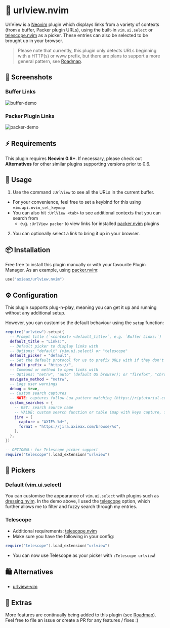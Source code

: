 # 🔎 urlview.nvim

UrlView is a [Neovim](https://neovim.io) plugin which displays links from a variety of contexts (from a buffer, Packer plugin URLs), using the built-in `vim.ui.select` or [telescope.nvim](https://github.com/nvim-telescope/telescope.nvim) as a picker. These entries can also be selected to be brought up in your browser.

> Please note that currently, this plugin only detects URLs beginning with a HTTP(s) or www prefix, but there are plans to support a more general pattern, see [Roadmap](https://github.com/axieax/urlview.nvim/issues/3).

## 📸 Screenshots

### Buffer Links

![buffer-demo](https://user-images.githubusercontent.com/62098008/161416630-13cc04e4-8564-4129-9751-6805a1e86114.png)

### Packer Plugin Links

![packer-demo](https://user-images.githubusercontent.com/62098008/161416712-0965ab25-e4de-458a-8a67-45cd7269fd50.png)

## ⚡ Requirements

This plugin requires **Neovim 0.6+**. If necessary, please check out **Alternatives** for other similar plugins supporting versions prior to 0.6.

## 🚀 Usage

1. Use the command `:UrlView` to see all the URLs in the current buffer.

- For your convenience, feel free to set a keybind for this using `vim.api.nvim_set_keymap`
- You can also hit `:UrlView <tab>` to see additional contexts that you can search from
  - e.g. `:UrlView packer` to view links for installed [packer.nvim](https://github.com/wbthomason/packer.nvim) plugins

2. You can optionally select a link to bring it up in your browser.

## 📦 Installation

Free free to install this plugin manually or with your favourite Plugin Manager. As an example, using [packer.nvim](https://github.com/wbthomason/packer.nvim):

```lua
use("axieax/urlview.nvim")
```

## ⚙️ Configuration

This plugin supports plug-n-play, meaning you can get it up and running without any additional setup.

However, you can customise the default behaviour using the `setup` function:

```lua
require("urlview").setup({
  -- Prompt title (`<context> <default_title>`, e.g. `Buffer Links:`)
  default_title = "Links:",
  -- Default picker to display links with
  -- Options: "default" (vim.ui.select) or "telescope"
  default_picker = "default",
  -- Set the default protocol for us to prefix URLs with if they don't start with http/https
  default_prefix = "https://",
  -- Command or method to open links with
  -- Options: "netrw", "auto" (default OS browser); or "firefox", "chromium" etc.
  navigate_method = "netrw",
  -- Logs user warnings
  debug = true,
  -- Custom search captures
  -- NOTE: captures follow Lua pattern matching (https://riptutorial.com/lua/example/20315/lua-pattern-matching)
  custom_searches = {
    -- KEY: search source name
    -- VALUE: custom search function or table (map with keys capture, format)
    jira = {
      capture = "AXIE%-%d+",
      format = "https://jira.axieax.com/browse/%s",
    },
  },
})

-- OPTIONAL: for Telescope picker support
require("telescope").load_extension("urlview")
```

## 🎨 Pickers

### Default (vim.ui.select)

You can customise the appearance of `vim.ui.select` with plugins such as [dressing.nvim](https://github.com/stevearc/dressing.nvim). In the demo above, I used the [telescope](https://github.com/nvim-telescope/telescope.nvim) option, which further allows me to filter and fuzzy search through my entries.

### Telescope

- Additional requirements: [telescope.nvim](https://github.com/nvim-telescope/telescope.nvim)
- Make sure you have the following in your config:

```lua
require("telescope").load_extension("urlview")
```

- You can now use Telescope as your picker with `:Telescope urlview`!

## 🛍️ Alternatives

- [urlview-vim](https://github.com/strboul/urlview.vim)

## 🚧 Extras

More features are continually being added to this plugin (see [Roadmap](https://github.com/axieax/urlview.nvim/issues/3)). Feel free to file an issue or create a PR for any features / fixes :)
